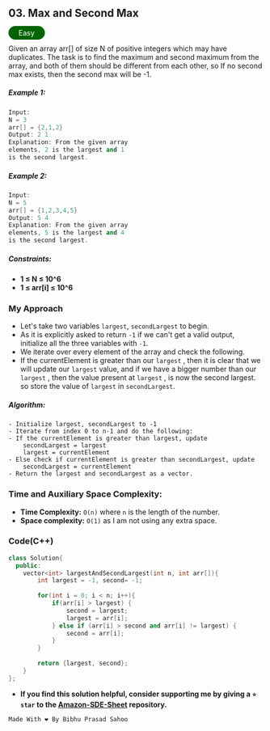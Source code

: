 ## 03. Max and Second Max 

<span style="color: white; padding: 5px 20px; background-color: darkgreen; border-radius: 20px">Easy</span>

Given an array arr[] of size N of positive integers which may have duplicates. The task is to find the maximum and second maximum from the array, and both of them should be different from each other, so If no second max exists, then the second max will be -1.

##### Example 1:
``` cpp
Input:
N = 3
arr[] = {2,1,2}
Output: 2 1
Explanation: From the given array 
elements, 2 is the largest and 1 
is the second largest.
```

##### Example 2:
``` cpp
Input:
N = 5
arr[] = {1,2,3,4,5}
Output: 5 4
Explanation: From the given array 
elements, 5 is the largest and 4 
is the second largest.
```

##### Constraints: 
- **1 ≤ N ≤ 10^6**
- **1 ≤ arr[i] ≤ 10^6** 

### My Approach

- Let's take two variables `largest`, `secondLargest` to begin. 
- As it is explicitly asked to return `-1` if we can't get a valid output, initialize all the three variables with `-1`. 
- We iterate over every element of the array and check the following.
- If the currentElement is greater than our `largest` , then it is clear that we will update our `largest` value, and if we have a bigger number than our `largest` , then the value present at `largest` , is now the second largest. so store the value of `largest` in `secondLargest`. 

##### Algorithm:

    - Initialize largest, secondLargest to -1
    - Iterate from index 0 to n-1 and do the following:
    - If the currentElement is greater than largest, update
        secondLargest = largest
        largest = currentElement
    - Else check if currentElement is greater than secondLargest, update
        secondLargest = currentElement
    - Return the largest and secondLargest as a vector.

### Time and Auxiliary Space Complexity:

- **Time Complexity:** `O(n)` where `n` is the length of the number.
- **Space complexity:** `O(1)` as I am not using any extra space.

### Code(C++)

```cpp
class Solution{
  public:
    vector<int> largestAndSecondLargest(int n, int arr[]){
        int largest = -1, second= -1;
        
        for(int i = 0; i < n; i++){
            if(arr[i] > largest) {
                second = largest;
                largest = arr[i];
            } else if (arr[i] > second and arr[i] != largest) {
                second = arr[i];
            }
        }
        
        return {largest, second};
    }
};
```

- **If you find this solution helpful, consider supporting me by giving a `⭐ star` to the [Amazon-SDE-Sheet](https://github.com/Bibhuprasad740/Amazon-SDE-Sheet) repository.**

 ```cpp
 Made With ❤️ By Bibhu Prasad Sahoo
 ``` 